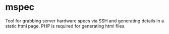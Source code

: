 # mspec
Tool for grabbing server hardware specs via SSH and generating details in a static html page. PHP is required for generating html files.
